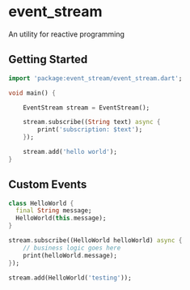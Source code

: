 # event_stream

An utility for reactive programming

## Getting Started

``` Dart
import 'package:event_stream/event_stream.dart';

void main() {

    EventStream stream = EventStream();

    stream.subscribe((String text) async {
        print('subscription: $text');
    });

    stream.add('hello world');
}
```

## Custom Events
``` Dart
class HelloWorld {
  final String message;
  HelloWorld(this.message);
}

stream.subscribe((HelloWorld helloWorld) async {
    // business logic goes here
    print(helloWorld.message);
});

stream.add(HelloWorld('testing'));
```

